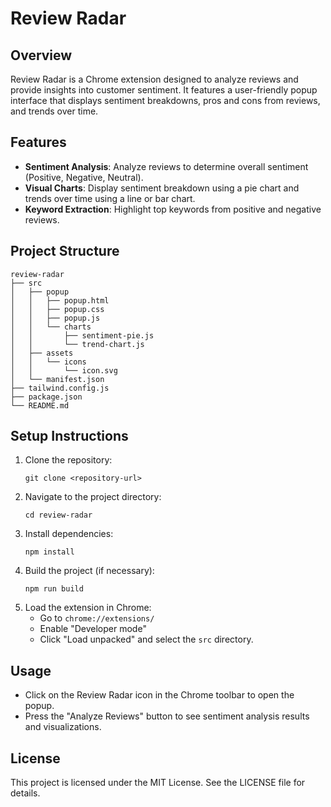 # Review Radar

## Overview
Review Radar is a Chrome extension designed to analyze reviews and provide insights into customer sentiment. It features a user-friendly popup interface that displays sentiment breakdowns, pros and cons from reviews, and trends over time.

## Features
- **Sentiment Analysis**: Analyze reviews to determine overall sentiment (Positive, Negative, Neutral).
- **Visual Charts**: Display sentiment breakdown using a pie chart and trends over time using a line or bar chart.
- **Keyword Extraction**: Highlight top keywords from positive and negative reviews.

## Project Structure
```
review-radar
├── src
│   ├── popup
│   │   ├── popup.html
│   │   ├── popup.css
│   │   ├── popup.js
│   │   └── charts
│   │       ├── sentiment-pie.js
│   │       └── trend-chart.js
│   ├── assets
│   │   └── icons
│   │       └── icon.svg
│   └── manifest.json
├── tailwind.config.js
├── package.json
└── README.md
```

## Setup Instructions
1. Clone the repository:
   ```
   git clone <repository-url>
   ```
2. Navigate to the project directory:
   ```
   cd review-radar
   ```
3. Install dependencies:
   ```
   npm install
   ```
4. Build the project (if necessary):
   ```
   npm run build
   ```
5. Load the extension in Chrome:
   - Go to `chrome://extensions/`
   - Enable "Developer mode"
   - Click "Load unpacked" and select the `src` directory.

## Usage
- Click on the Review Radar icon in the Chrome toolbar to open the popup.
- Press the "Analyze Reviews" button to see sentiment analysis results and visualizations.

## License
This project is licensed under the MIT License. See the LICENSE file for details.